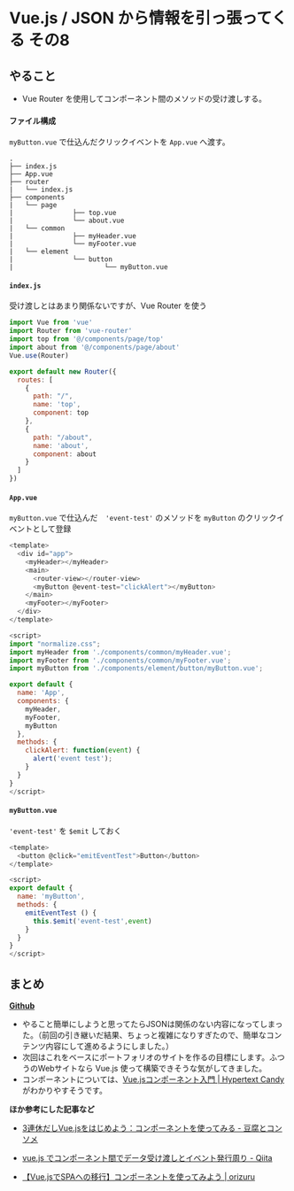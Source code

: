 # Vue.js / JSON から情報を引っ張ってくる その8

## やること

- Vue Router を使用してコンポーネント間のメソッドの受け渡しする。

#### ファイル構成

`myButton.vue` で仕込んだクリックイベントを `App.vue` へ渡す。

```
.
├── index.js
├── App.vue
├── router
|   └── index.js
├── components
|   └── page
|				├── top.vue
|				└── about.vue
|   └── common
|				├── myHeader.vue
|				└── myFooter.vue
|   └── element
|				└── button
|						└── myButton.vue
```

#### `index.js`

受け渡しとはあまり関係ないですが、Vue Router を使う

```javascript
import Vue from 'vue'
import Router from 'vue-router'
import top from '@/components/page/top'
import about from '@/components/page/about'
Vue.use(Router)

export default new Router({
  routes: [
    {
      path: "/",
      name: 'top',
      component: top
    },
    {
      path: "/about",
      name: 'about',
      component: about
    }
  ]
})
```

#### `App.vue`

`myButton.vue` で仕込んだ　`'event-test'`  のメソッドを `myButton` のクリックイベントとして登録

```javascript
<template>
  <div id="app">
    <myHeader></myHeader>
    <main>
      <router-view></router-view>
      <myButton @event-test="clickAlert"></myButton>
    </main>
    <myFooter></myFooter>
  </div>
</template>

<script>
import "normalize.css";
import myHeader from './components/common/myHeader.vue';
import myFooter from './components/common/myFooter.vue';
import myButton from './components/element/button/myButton.vue';

export default {
  name: 'App',
  components: {
    myHeader,
    myFooter,
    myButton
  },
  methods: {
    clickAlert: function(event) {
      alert('event test');
    }
  }
}
</script>
```

#### `myButton.vue`

`'event-test'` を `$emit` しておく

```javascript
<template>
  <button @click="emitEventTest">Button</button>
</template>

<script>
export default {
  name: 'myButton',
  methods: {
    emitEventTest () {
      this.$emit('event-test',event)
    }
  }
}
</script>
```

## まとめ

[**Github**](https://github.com/yuheijotaki/vue-study_20190222)

- やること簡単にしようと思ってたらJSONは関係のない内容になってしまった。（前回の引き継いだ結果、ちょっと複雑になりすぎたので、簡単なコンテンツ内容にして進めるようにしました。）
- 次回はこれをベースにポートフォリオのサイトを作るの目標にします。ふつうのWebサイトなら Vue.js 使って構築できそうな気がしてきました。
- コンポーネントについては、[Vue\.jsコンポーネント入門 \| Hypertext Candy](https://www.hypertextcandy.com/vuejs-components-introduction-environment-setting) がわかりやすそうです。

**ほか参考にした記事など**

- [3連休だしVue\.jsをはじめよう：コンポーネントを使ってみる \- 豆腐とコンソメ](https://www.tohuandkonsome.site/entry/2017/10/09/004525)

- [vue\.js でコンポーネント間でデータ受け渡しとイベント発行周り \- Qiita](https://qiita.com/sasarkyz/items/347bcedec8e20d4fdd76)
- [【Vue\.jsでSPAへの移行】コンポーネントを使ってみよう \| orizuru](https://orizuru.io/blog/vue-js/component/)

